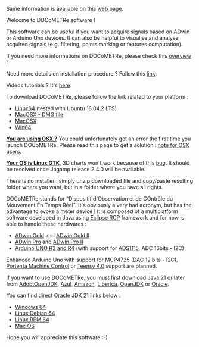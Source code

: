 Same information is available on this [web page](https://fbuloup.github.io/DOCoMETRe/).

Welcome to DOCoMETRe software !

This software can be useful if you want to acquire signals based on ADwin or Arduino Uno devices. It can also be helpful to visualise and analyse acquired signals (e.g. filtering, points marking or features computation).

If you need more informations on DOCoMETRe, please check this [overview](http://www.ism.univ-amu.fr/buloup/documents/Overview.pdf) !

Need more details on installation procedure ? Follow this [link](http://www.ism.univ-amu.fr/buloup/documents/Installation.pdf).

Videos tutorials ? It's [here](https://www.youtube.com/watch?v=BV_56Ztva1I&list=PLToTNXU9fy6WKUKD1BgPlpn-ONyaHg7vn).

To download DOCoMETRe, please follow the link related to your platform :

* [Linux64](http://www.ism.univ-amu.fr/buloup/documents/DOCoMETRe/DocometreLinux.zip) (tested with Ubuntu 18.04.2 LTS)
* [MacOSX - DMG file](http://www.ism.univ-amu.fr/buloup/documents/DOCoMETRe/DOCoMETRe.dmg)
* [MacOSX](http://www.ism.univ-amu.fr/buloup/documents/DOCoMETRe/DocometreMacOS.zip)
* [Win64](http://www.ism.univ-amu.fr/buloup/documents/DOCoMETRe/DocometreWindows.zip)

<ins>**You are using OSX ?**</ins> You could unfortunately get an error the first time you launch DOCoMETRe.
Please read this page to get a solution : [note for OSX users](https://github.com/TeamICSTECHNOS/DOCoMETRe/wiki/Note-for-OSX-users).

<ins>**Your OS is Linux GTK**</ins>, 3D charts won't work because of this [bug](https://jogamp.org/bugzilla//show_bug.cgi?id=1362). It should be resolved once Jogamp release 2.4.0 will be available.

There is no installer : simply unzip downloaded file and copy/paste resulting folder where you want, but in a folder where you have all rights.

DOCoMETRe stands for "Dispositif d'Observation et de COntrôle du Mouvement En Temps Réel". It's obviously a very bad acronym, but has the advantage to evoke a meter device ! It is composed of a multiplatform software developed in Java using [Eclipse RCP](https://wiki.eclipse.org/Rich_Client_Platform) framework and for now is able to handle these hardwares : 

* [ADwin Gold](https://www.adwin.de/us/produkte/gold.html) and [ADwin Gold II](https://www.adwin.de/us/produkte/goldII.html) 
* [ADwin Pro](https://www.adwin.de/us/produkte/pro.html) and [ADwin Pro II](https://www.adwin.de/us/produkte/proII.html)
* [Arduino UNO R3 and R4](https://store.arduino.cc/arduino-uno-rev3) (with support for [ADS1115](https://www.pjrc.com/store/teensy40.html), ADC 16bits - I2C)

Enhanced Arduino Uno with support for [MCP4725](https://www.microchip.com/en-us/product/MCP4725) (DAC 12 bits - I2C), [Portenta Machine Control](https://store.arduino.cc/products/arduino-portenta-machine-control?selectedStore=eu) or [Teensy 4.0](https://www.pjrc.com/store/teensy40.html) support are planned.

If you want to use DOCoMETRe, you must first download Java 21 or later from [AdoptOpenJDK](https://adoptopenjdk.net), [Azul](https://www.azul.com/downloads/?package=jre), [Amazon](https://docs.aws.amazon.com/corretto/index.html), [Liberica](https://bell-sw.com), [OpenJDK](https://openjdk.java.net) or [Oracle](https://www.oracle.com/fr/java/technologies/downloads/#java17).

You can find direct Oracle JDK 21 links below :

* [Windows 64](http://www.ism.univ-amu.fr/buloup/documents/JAVA/jdk-21_windows-x64_bin.exe)
* [Linux Debian 64](http://www.ism.univ-amu.fr/buloup/documents/JAVA/jdk-21_linux-x64_bin.deb)
* [Linux RPM 64](http://www.ism.univ-amu.fr/buloup/documents/JAVA/jdk-21_linux-x64_bin.rpm)
* [Mac OS](http://www.ism.univ-amu.fr/buloup/documents/JAVA/jdk-21_macos-x64_bin.dmg)

Hope you will appreciate this software :-)
